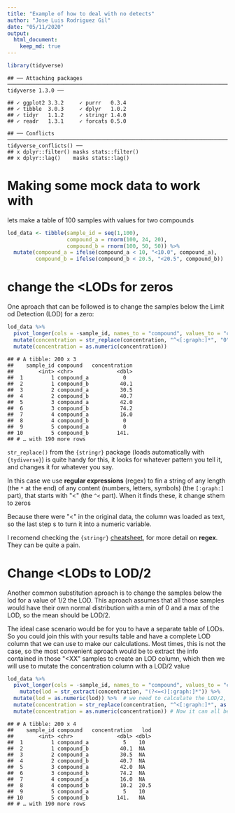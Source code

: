 ```yaml
---
title: "Example of how to deal with no detects"
author: "Jose Luis Rodriguez Gil"
date: "05/11/2020"
output: 
  html_document:
    keep_md: true
---
```





```r
library(tidyverse)
```

```
## ── Attaching packages ──────────────────────────────────────────────────────────────────────────────────────────────────────── tidyverse 1.3.0 ──
```

```
## ✓ ggplot2 3.3.2     ✓ purrr   0.3.4
## ✓ tibble  3.0.3     ✓ dplyr   1.0.2
## ✓ tidyr   1.1.2     ✓ stringr 1.4.0
## ✓ readr   1.3.1     ✓ forcats 0.5.0
```

```
## ── Conflicts ─────────────────────────────────────────────────────────────────────────────────────────────────────────── tidyverse_conflicts() ──
## x dplyr::filter() masks stats::filter()
## x dplyr::lag()    masks stats::lag()
```

# Making some mock data to work with

lets make a table of 100 samples with values for two compounds


```r
lod_data <- tibble(sample_id = seq(1,100),                                  # Just a sequence of numbers from 1 to 100 as sample ID
                   compound_a = rnorm(100, 24, 20),                         # 100 concentrations, normally distributed around 24 with an SD of 20
                   compound_b = rnorm(100, 50, 50)) %>%                     # 100 concentrations, normally distributed around 50 with an SD of 50
  mutate(compound_a = ifelse(compound_a < 10, "<10.0", compound_a),
         compound_b = ifelse(compound_b < 20.5, "<20.5", compound_b))       # no we use ifelse() to give all samples below the LOD an "<LOD" value
```

# change the <LODs for zeros

One aproach that can be followed is to change the samples below the Limit od Detection (LOD) for a zero:


```r
lod_data %>% 
  pivot_longer(cols = -sample_id, names_to = "compound", values_to = "concentration") %>% 
  mutate(concentration = str_replace(concentration, "^<[:graph:]*", "0")) %>% 
  mutate(concentration = as.numeric(concentration))
```

```
## # A tibble: 200 x 3
##    sample_id compound   concentration
##        <int> <chr>              <dbl>
##  1         1 compound_a           0  
##  2         1 compound_b          40.1
##  3         2 compound_a          30.5
##  4         2 compound_b          40.7
##  5         3 compound_a          42.0
##  6         3 compound_b          74.2
##  7         4 compound_a          16.0
##  8         4 compound_b           0  
##  9         5 compound_a           0  
## 10         5 compound_b         141. 
## # … with 190 more rows
```

`str_replace()` from the `{stringr}` package (loads automatically with `{tydiverse}`) is quite handy for this, it looks for whatever pattern you tell it, and changes it for whatever you say.

In this case we use **regular expressions** (regex) to fin a string of any length (the `*` at the end) of any content (numbers, letters, symbols) (the `[:graph:]` part), that starts with "<" (the `^<` part). When it finds these, it change sthem to zeros

Because there were "<" in the original data, the column was loaded as text, so the last step s to turn it into a numeric variable.

I recomend checking the `{stringr}` [cheatsheet](https://github.com/rstudio/cheatsheets/blob/master/strings.pdf), for more detail on **regex**. They can be quite a pain.

# Change <LODs to LOD/2

Another common substitution aproach is to change the samples below the lod for a value of 1/2 the LOD. This aproach assumes that all those samples would have their own normal distribution with a min of 0 and a max of the LOD, so the mean should be LOD/2.

The ideal case scenario would be for you to have a separate table of LODs. So you could join this with your results table and have a complete LOD column that we can use to make our calculations. Most times, this is not the case, so the most convenient aproach would be to extract the info contained in those "<XX" samples to create an LOD column, which then we will use to mutate the concentration column with a LOD/2 value


```r
lod_data %>% 
  pivot_longer(cols = -sample_id, names_to = "compound", values_to = "concentration") %>% 
    mutate(lod = str_extract(concentration, "(?<=<)[:graph:]*")) %>%    # here we use the "preceeded by <" ("(?<=<)") aproach, as we only want to keep the numbers
  mutate(lod = as.numeric(lod)) %>%  # we need to calculate the LOD/2, so we need it to be a number
  mutate(concentration = str_replace(concentration, "^<[:graph:]*", as.character(lod/2))) %>%  # same as before but now we replace with LOD/2. Additional "problem", because here we are working with strings, if we try to give it a number, it doesnt like it, so we need to soround that LOD/2 by that "as.character()"
  mutate(concentration = as.numeric(concentration)) # Now it can all be converted to numbers again!
```

```
## # A tibble: 200 x 4
##    sample_id compound   concentration   lod
##        <int> <chr>              <dbl> <dbl>
##  1         1 compound_a           5    10  
##  2         1 compound_b          40.1  NA  
##  3         2 compound_a          30.5  NA  
##  4         2 compound_b          40.7  NA  
##  5         3 compound_a          42.0  NA  
##  6         3 compound_b          74.2  NA  
##  7         4 compound_a          16.0  NA  
##  8         4 compound_b          10.2  20.5
##  9         5 compound_a           5    10  
## 10         5 compound_b         141.   NA  
## # … with 190 more rows
```

